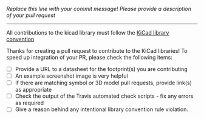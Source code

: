 *Replace this line with your commit message! Please provide a description of your pull request*

---

All contributions to the kicad library must follow the [KiCad library convention](http://kicad-pcb.org/libraries/klc/)

Thanks for creating a pull request to contribute to the KiCad libraries! To speed up integration of your PR, please check the following items:

- [ ] Provide a URL to a datasheet for the footprint(s) you are contributing
- [ ] An example screenshot image is very helpful 
- [ ] If there are matching symbol or 3D model pull requests, provide link(s) as appropriate
- [ ] Check the output of the Travis automated check scripts - fix any errors as required
- [ ] Give a reason behind any intentional library convention rule violation.
